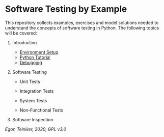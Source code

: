 # Software Testing by Example

This repository collects examples, exercises and model solutions needed to understand the concepts of software testing
in Python. The following topics will be covered:

1. Introduction
    * [Environment Setup](https://github.com/teiniker/teiniker-lectures-softwaretesting/blob/master/doc/introduction/setup.txt)
    * [Python Tutorial](https://github.com/teiniker/teiniker-lectures-softwaretesting/blob/master/doc/introduction/python.md)
    * [Debugging](https://github.com/teiniker/teiniker-lectures-softwaretesting/tree/master/debugging)

2. Software Testing
    * Unit Tests

    * Integration Tests

    * System Tests

    * Non-Functional Tests

2. Software Inspection


*Egon Teiniker, 2020, GPL v3.0*
